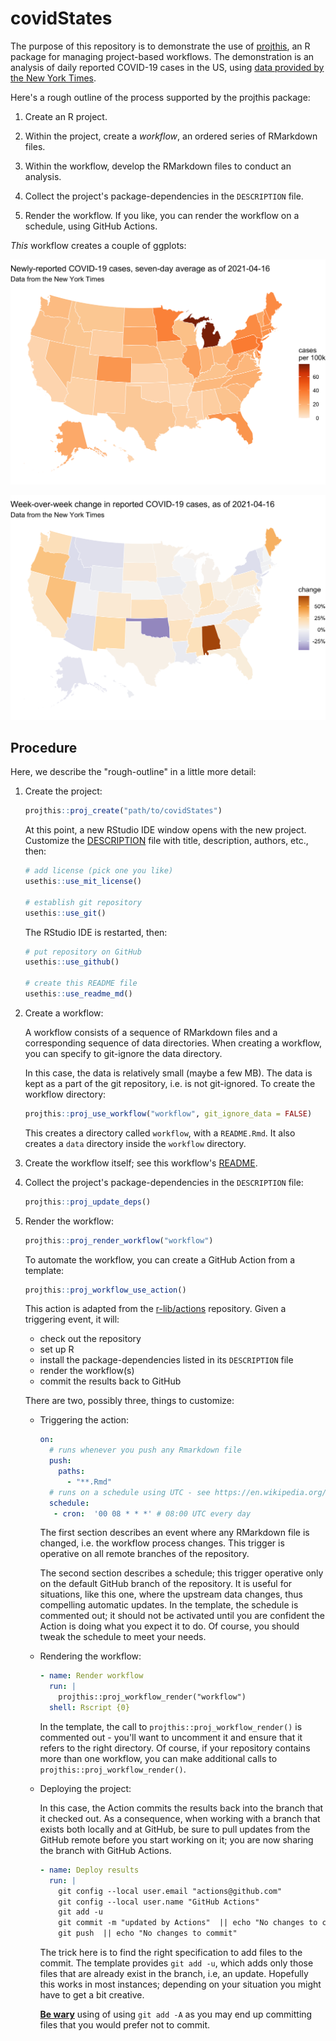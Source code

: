 # covidStates

<!-- badges: start -->

<!-- badges: end -->

The purpose of this repository is to demonstrate the use of [projthis](https://ijlyttle.github.io/projthis/), an R package for managing project-based workflows. The demonstration is an analysis of daily reported COVID-19 cases in the US, using [data provided by the New York Times](https://github.com/nytimes/covid-19-data).

Here's a rough outline of the process supported by the projthis package:

1.  Create an R project.

2.  Within the project, create a *workflow*, an ordered series of RMarkdown files.

3.  Within the workflow, develop the RMarkdown files to conduct an analysis.

4.  Collect the project's package-dependencies in the `DESCRIPTION` file.

5.  Render the workflow. If you like, you can render the workflow on a schedule, using GitHub Actions.

*This* workflow creates a couple of ggplots:

![](workflow/data/99-publish/cases.png)

![](workflow/data/99-publish/change.png)

## Procedure

Here, we describe the "rough-outline" in a little more detail:

1.  Create the project:

    ``` r
    projthis::proj_create("path/to/covidStates")
    ```

    At this point, a new RStudio IDE window opens with the new project. Customize the [DESCRIPTION](DESCRIPTION) file with title, description, authors, etc., then:

    ``` r
    # add license (pick one you like)
    usethis::use_mit_license()

    # establish git repository
    usethis::use_git()   
    ```

    The RStudio IDE is restarted, then:

    ``` r
    # put repository on GitHub
    usethis::use_github()

    # create this README file
    usethis::use_readme_md()
    ```

2.  Create a workflow:

    A workflow consists of a sequence of RMarkdown files and a corresponding sequence of data directories. When creating a workflow, you can specify to git-ignore the data directory.

    In this case, the data is relatively small (maybe a few MB). The data is kept as a part of the git repository, i.e. is not git-ignored. To create the workflow directory:

    ``` r
    projthis::proj_use_workflow("workflow", git_ignore_data = FALSE)
    ```

    This creates a directory called `workflow`, with a `README.Rmd`. It also creates a `data` directory inside the `workflow` directory.

3.  Create the workflow itself; see this workflow's [README](workflow).

4.  Collect the project's package-dependencies in the `DESCRIPTION` file:

    ``` r
    projthis::proj_update_deps()
    ```

5.  Render the workflow:

    ``` r
    projthis::proj_render_workflow("workflow")
    ```

    To automate the workflow, you can create a GitHub Action from a template:

    ``` r
    projthis::proj_workflow_use_action()
    ```

    This action is adapted from the [r-lib/actions](https://github.com/r-lib/actions) repository. Given a triggering event, it will:

    -   check out the repository
    -   set up R
    -   install the package-dependencies listed in its `DESCRIPTION` file
    -   render the workflow(s)
    -   commit the results back to GitHub

    There are two, possibly three, things to customize:

    -   Triggering the action:

        ``` yaml
        on:
          # runs whenever you push any Rmarkdown file
          push:
            paths:
              - "**.Rmd"
          # runs on a schedule using UTC - see https://en.wikipedia.org/wiki/Cron
          schedule:
           - cron:  '00 08 * * *' # 08:00 UTC every day
        ```

        The first section describes an event where any RMarkdown file is changed, i.e. the workflow process changes. This trigger is operative on all remote branches of the repository.

        The second section describes a schedule; this trigger operative only on the default GitHub branch of the repository. It is useful for situations, like this one, where the upstream data changes, thus compelling automatic updates. In the template, the schedule is commented out; it should not be activated until you are confident the Action is doing what you expect it to do. Of course, you should tweak the schedule to meet your needs.

    -   Rendering the workflow:

        ``` yaml
        - name: Render workflow
          run: |
            projthis::proj_workflow_render("workflow")
          shell: Rscript {0}
        ```

        In the template, the call to `projthis::proj_workflow_render()` is commented out - you'll want to uncomment it and ensure that it refers to the right directory. Of course, if your repository contains more than one workflow, you can make additional calls to `projthis::proj_workflow_render()`.

    -   Deploying the project:

        In this case, the Action commits the results back into the branch that it checked out. As a consequence, when working with a branch that exists both locally and at GitHub, be sure to pull updates from the GitHub remote before you start working on it; you are now sharing the branch with GitHub Actions.

        ``` yaml
        - name: Deploy results
          run: |
            git config --local user.email "actions@github.com"
            git config --local user.name "GitHub Actions"
            git add -u
            git commit -m "updated by Actions"  || echo "No changes to commit"
            git push  || echo "No changes to commit"
        ```

        The trick here is to find the right specification to add files to the commit. The template provides `git add -u`, which adds only those files that are already exist in the branch, i.e, an update. Hopefully this works in most instances; depending on your situation you might have to get a bit creative.

        [**Be wary**](https://twitter.com/JennyBryan/status/1319320033063923712) using of using `git add -A` as you may end up committing files that you would prefer not to commit.
